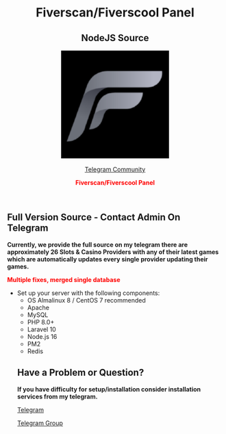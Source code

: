 <h1 align="center">Fiverscan/Fiverscool Panel</h1>
<h2 align="center">NodeJS Source</h2>

<p align="center">
<img src="https://github.com/zeusbyte/FiversCan/blob/main/fiverscan.png?raw=true" alt="Alt Text" width="50%">
</p>
<p align="center"><a href="https://t.me/goldsvetcasino1" rel="nofollow">Telegram Community</a></p>

<p align="center"><span style="color:#ff0000"><strong>Fiverscan/Fiverscool Panel</strong></span></p>
<p>&nbsp;</p>

<h2>Full Version Source - Contact Admin On Telegram</h2>

<p><b>Currently, we provide the full source on my telegram there are approximately 26 Slots & Casino Providers with any of their latest games which are automatically updates every single provider updating their games.</p></b>

<p><span style="color:#ff0000"><strong>Multiple fixes, merged single database&nbsp;</strong></span><br />

<ul>
    <li>Set up your server with the following components:
        <ul>
            <li>OS Almalinux 8 / CentOS 7 recommended</li>
            <li>Apache</li>
            <li>MySQL</li>
            <li>PHP 8.0+</li>
            <li>Laravel 10</li>
            <li>Node.js 16</li>
            <li>PM2</li>
            <li>Redis</li>
        </ul>
    </li>

<h2>Have a Problem or Question?</h2>
<p><b>If you have difficulty for setup/installation consider installation services from my telegram.</b></p>

<p dir="auto"><a href="https://t.me/TWFtYWggYWt1IHRha3V0IPCfpK" rel="nofollow">Telegram</a></p>
<p dir="auto"><a href="https://t.me/goldsvetcasino1" rel="nofollow">Telegram Group</a></p>
<p dir="auto">&nbsp;</p>

